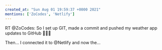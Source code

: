 ```yaml
---
created_at: "Sun Aug 01 19:59:37 +0000 2021"
mentions: ['ZoCodes', 'Netlify']
---
```


RT @ZoCodes: So I set up GIT, made a commit and pushed my weather app updates to GitHub 💁🏻‍♀️

Then… I connected it to @Netlify and now the…